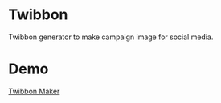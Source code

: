 # Twibbon

Twibbon generator to make campaign image for social media.

# Demo

[Twibbon Maker](https://bungferry.github.io/twibbon/)
